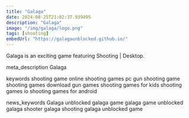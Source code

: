 ```yaml
---
title: "Galaga"
date: 2024-08-25T21:02:37.939495
description: "Galaga"
image: "/img/galaga/logo.png"
tags: [shooting]
embedUrl: "https://galagaunblocked.github.io/"
---
```


Galaga is an exciting game featuring Shooting | Desktop.

meta_description
Galaga


keywords
shooting game online shooting games pc gun shooting game shooting games download gun games shooting games for kids shooting games io shooting games for android


news_keywords
Galaga unblocked galaga game galaga game unblocked galaga shooter galaga shooting galaga unblocked game
